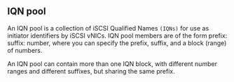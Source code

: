 ## IQN pool
An IQN pool is a collection of iSCSI Qualified Names ``(IQNs)`` for use as initiator identifiers by iSCSI vNICs. IQN pool members are of the form prefix: suffix: number, where you can specify the prefix, suffix, and a block (range) of numbers.

An IQN pool can contain more than one IQN block, with different number ranges and different suffixes, but sharing the same prefix. 